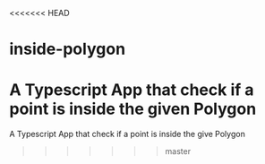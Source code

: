 <<<<<<< HEAD
# inside-polygon
A Typescript App that check if a point is inside the given Polygon
=======
A Typescript App that check if a point is inside the give Polygon
>>>>>>> master
